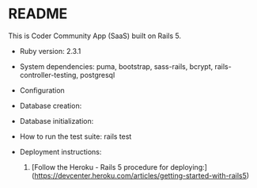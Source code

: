 # README

This is Coder Community App (SaaS) built on Rails 5.

* Ruby version: 2.3.1

* System dependencies: puma, bootstrap, sass-rails, bcrypt, rails-controller-testing, postgresql

* Configuration

* Database creation:

* Database initialization:

* How to run the test suite: rails test

* Deployment instructions:
  1) [Follow the Heroku - Rails 5 procedure for deploying:] (https://devcenter.heroku.com/articles/getting-started-with-rails5)
